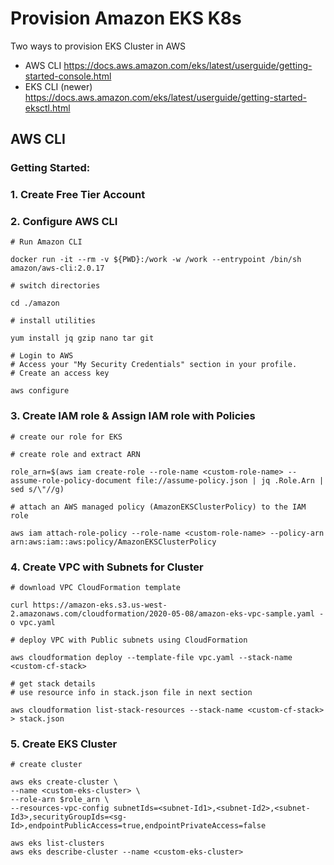 # Provision Amazon EKS K8s

Two ways to provision EKS Cluster in AWS

- AWS CLI https://docs.aws.amazon.com/eks/latest/userguide/getting-started-console.html
- EKS CLI (newer) https://docs.aws.amazon.com/eks/latest/userguide/getting-started-eksctl.html

## AWS CLI

### Getting Started:

### 1. Create Free Tier Account

### 2. Configure AWS CLI

```
# Run Amazon CLI

docker run -it --rm -v ${PWD}:/work -w /work --entrypoint /bin/sh amazon/aws-cli:2.0.17

# switch directories

cd ./amazon

# install utilities

yum install jq gzip nano tar git

# Login to AWS
# Access your "My Security Credentials" section in your profile.
# Create an access key

aws configure
```

### 3. Create IAM role & Assign IAM role with Policies

```
# create our role for EKS

# create role and extract ARN

role_arn=$(aws iam create-role --role-name <custom-role-name> --assume-role-policy-document file://assume-policy.json | jq .Role.Arn | sed s/\"//g)

# attach an AWS managed policy (AmazonEKSClusterPolicy) to the IAM role

aws iam attach-role-policy --role-name <custom-role-name> --policy-arn arn:aws:iam::aws:policy/AmazonEKSClusterPolicy
```

### 4. Create VPC with Subnets for Cluster

```
# download VPC CloudFormation template

curl https://amazon-eks.s3.us-west-2.amazonaws.com/cloudformation/2020-05-08/amazon-eks-vpc-sample.yaml -o vpc.yaml

# deploy VPC with Public subnets using CloudFormation

aws cloudformation deploy --template-file vpc.yaml --stack-name <custom-cf-stack>

# get stack details
# use resource info in stack.json file in next section

aws cloudformation list-stack-resources --stack-name <custom-cf-stack> > stack.json
```

### 5. Create EKS Cluster

```
# create cluster

aws eks create-cluster \
--name <custom-eks-cluster> \
--role-arn $role_arn \
--resources-vpc-config subnetIds=<subnet-Id1>,<subnet-Id2>,<subnet-Id3>,securityGroupIds=<sg-Id>,endpointPublicAccess=true,endpointPrivateAccess=false

aws eks list-clusters
aws eks describe-cluster --name <custom-eks-cluster>
```
